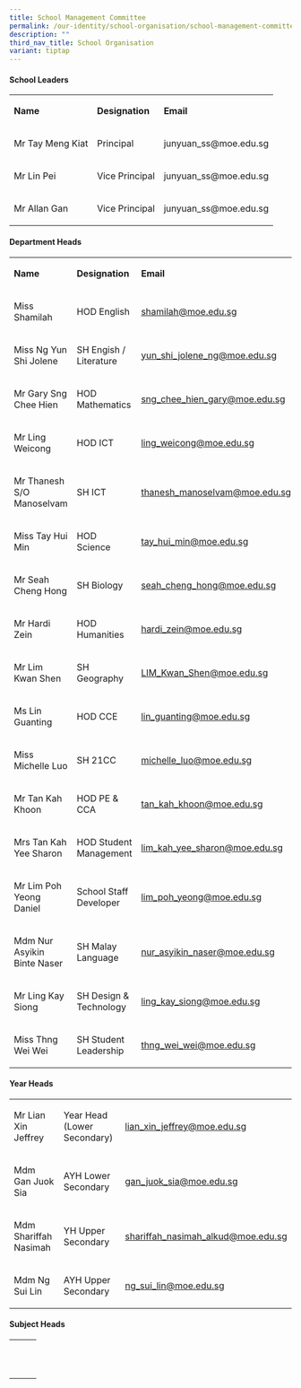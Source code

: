 ```yaml
---
title: School Management Committee
permalink: /our-identity/school-organisation/school-management-committee/
description: ""
third_nav_title: School Organisation
variant: tiptap
---
```

<h4><strong>School Leaders</strong></h4>
<table style="minWidth: 75px">
<colgroup>
<col>
<col>
<col>
</colgroup>
<tbody>
<tr>
<td rowspan="1" colspan="1">
<p><strong>Name</strong>
</p>
</td>
<td rowspan="1" colspan="1">
<p><strong>Designation</strong>
</p>
</td>
<td rowspan="1" colspan="1">
<p><strong>Email</strong>
</p>
</td>
</tr>
<tr>
<td rowspan="1" colspan="1">
<p>Mr Tay Meng Kiat</p>
</td>
<td rowspan="1" colspan="1">
<p>Principal</p>
</td>
<td rowspan="1" colspan="1">
<p>junyuan_ss@moe.edu.sg</p>
</td>
</tr>
<tr>
<td rowspan="1" colspan="1">
<p>Mr Lin Pei</p>
</td>
<td rowspan="1" colspan="1">
<p>Vice Principal</p>
</td>
<td rowspan="1" colspan="1">
<p>junyuan_ss@moe.edu.sg</p>
</td>
</tr>
<tr>
<td rowspan="1" colspan="1">
<p>Mr Allan Gan</p>
</td>
<td rowspan="1" colspan="1">
<p>Vice Principal</p>
</td>
<td rowspan="1" colspan="1">
<p>junyuan_ss@moe.edu.sg</p>
</td>
</tr>
</tbody>
</table>
<h4><strong>Department Heads</strong></h4>
<table style="minWidth: 75px">
<colgroup>
<col>
<col>
<col>
</colgroup>
<tbody>
<tr>
<td rowspan="1" colspan="1">
<p><strong>Name</strong>
</p>
</td>
<td rowspan="1" colspan="1">
<p><strong>Designation</strong>
</p>
</td>
<td rowspan="1" colspan="1">
<p><strong>Email</strong>
</p>
</td>
</tr>
<tr>
<td rowspan="1" colspan="1">
<p>Miss Shamilah</p>
</td>
<td rowspan="1" colspan="1">
<p>HOD English</p>
</td>
<td rowspan="1" colspan="1">
<p><a href="mailto:shamilah@moe.edu.sg" rel="noopener noreferrer nofollow" target="_blank">shamilah@moe.edu.sg</a>
</p>
</td>
</tr>
<tr>
<td rowspan="1" colspan="1">
<p>Miss Ng Yun Shi Jolene</p>
</td>
<td rowspan="1" colspan="1">
<p>SH Engish / Literature</p>
</td>
<td rowspan="1" colspan="1">
<p><a href="mailto:yun_shi_jolene_ng@moe.edu.sg" rel="noopener noreferrer nofollow" target="_blank">yun_shi_jolene_ng@moe.edu.sg</a>
</p>
</td>
</tr>
<tr>
<td rowspan="1" colspan="1">
<p>Mr Gary Sng Chee Hien</p>
</td>
<td rowspan="1" colspan="1">
<p>HOD Mathematics</p>
</td>
<td rowspan="1" colspan="1">
<p><a href="mailto:sng_chee_hien_gary@moe.edu.sg" rel="noopener noreferrer nofollow" target="_blank">sng_chee_hien_gary@moe.edu.sg</a>
</p>
</td>
</tr>
<tr>
<td rowspan="1" colspan="1">
<p>Mr Ling Weicong</p>
</td>
<td rowspan="1" colspan="1">
<p>HOD ICT</p>
</td>
<td rowspan="1" colspan="1">
<p><a href="mailto:ling_weicong@moe.edu.sg" rel="noopener noreferrer nofollow" target="_blank">ling_weicong@moe.edu.sg</a>
</p>
</td>
</tr>
<tr>
<td rowspan="1" colspan="1">
<p>Mr Thanesh S/O Manoselvam</p>
</td>
<td rowspan="1" colspan="1">
<p>SH ICT</p>
</td>
<td rowspan="1" colspan="1">
<p><a href="mailto:thanesh_manoselvam@moe.edu.sg" rel="noopener noreferrer nofollow" target="_blank">thanesh_manoselvam@moe.edu.sg</a>
</p>
</td>
</tr>
<tr>
<td rowspan="1" colspan="1">
<p>Miss Tay Hui Min</p>
</td>
<td rowspan="1" colspan="1">
<p>HOD Science</p>
</td>
<td rowspan="1" colspan="1">
<p><a href="mailto:tay_hui_min@moe.edu.sg" rel="noopener noreferrer nofollow" target="_blank">tay_hui_min@moe.edu.sg</a>
</p>
</td>
</tr>
<tr>
<td rowspan="1" colspan="1">
<p>Mr Seah Cheng Hong</p>
</td>
<td rowspan="1" colspan="1">
<p>SH Biology</p>
</td>
<td rowspan="1" colspan="1">
<p><a href="mailto:seah_cheng_hong@moe.edu.sg" rel="noopener noreferrer nofollow" target="_blank">seah_cheng_hong@moe.edu.sg</a>
</p>
</td>
</tr>
<tr>
<td rowspan="1" colspan="1">
<p>Mr Hardi Zein</p>
</td>
<td rowspan="1" colspan="1">
<p>HOD Humanities</p>
</td>
<td rowspan="1" colspan="1">
<p><a href="mailto:hardi_zein@moe.edu.sg" rel="noopener noreferrer nofollow" target="_blank">hardi_zein@moe.edu.sg</a>
</p>
</td>
</tr>
<tr>
<td rowspan="1" colspan="1">
<p>Mr Lim Kwan Shen</p>
</td>
<td rowspan="1" colspan="1">
<p>SH Geography</p>
</td>
<td rowspan="1" colspan="1">
<p><a href="mailto:LIM_Kwan_Shen@moe.edu.sg" rel="noopener noreferrer nofollow" target="_blank">LIM_Kwan_Shen@moe.edu.sg</a>
</p>
</td>
</tr>
<tr>
<td rowspan="1" colspan="1">
<p>Ms Lin Guanting</p>
</td>
<td rowspan="1" colspan="1">
<p>HOD CCE</p>
</td>
<td rowspan="1" colspan="1">
<p><a href="mailto:lin_guanting@moe.edu.sg" rel="noopener noreferrer nofollow" target="_blank">lin_guanting@moe.edu.sg</a>
</p>
</td>
</tr>
<tr>
<td rowspan="1" colspan="1">
<p>Miss Michelle Luo</p>
</td>
<td rowspan="1" colspan="1">
<p>SH 21CC</p>
</td>
<td rowspan="1" colspan="1">
<p><a href="mailto:michelle_luo@moe.edu.sg" rel="noopener noreferrer nofollow" target="_blank">michelle_luo@moe.edu.sg</a>
</p>
</td>
</tr>
<tr>
<td rowspan="1" colspan="1">
<p>Mr Tan Kah Khoon</p>
</td>
<td rowspan="1" colspan="1">
<p>HOD PE &amp; CCA</p>
</td>
<td rowspan="1" colspan="1">
<p><a href="mailto:tan_kah_khoon@moe.edu.sg" rel="noopener noreferrer nofollow" target="_blank">tan_kah_khoon@moe.edu.sg</a>
</p>
</td>
</tr>
<tr>
<td rowspan="1" colspan="1">
<p>Mrs Tan Kah Yee Sharon</p>
</td>
<td rowspan="1" colspan="1">
<p>HOD Student Management</p>
</td>
<td rowspan="1" colspan="1">
<p><a href="mailto:lim_kah_yee_sharon@moe.edu.sg" rel="noopener noreferrer nofollow" target="_blank">lim_kah_yee_sharon@moe.edu.sg</a>
</p>
</td>
</tr>
<tr>
<td rowspan="1" colspan="1">
<p>Mr Lim Poh Yeong Daniel</p>
</td>
<td rowspan="1" colspan="1">
<p>School Staff Developer</p>
</td>
<td rowspan="1" colspan="1">
<p><a href="mailto:lim_poh_yeong@moe.edu.sg" rel="noopener noreferrer nofollow" target="_blank">lim_poh_yeong@moe.edu.sg</a>
</p>
</td>
</tr>
<tr>
<td rowspan="1" colspan="1">
<p>Mdm Nur Asyikin Binte Naser</p>
</td>
<td rowspan="1" colspan="1">
<p>SH Malay Language</p>
</td>
<td rowspan="1" colspan="1">
<p><a href="mailto:nur_asyikin_naser@moe.edu.sg" rel="noopener noreferrer nofollow" target="_blank">nur_asyikin_naser@moe.edu.sg</a>
</p>
</td>
</tr>
<tr>
<td rowspan="1" colspan="1">
<p>Mr Ling Kay Siong</p>
</td>
<td rowspan="1" colspan="1">
<p>SH Design &amp; Technology</p>
</td>
<td rowspan="1" colspan="1">
<p><a href="mailto:ling_kay_siong@moe.edu.sg" rel="noopener noreferrer nofollow" target="_blank">ling_kay_siong@moe.edu.sg</a>
</p>
</td>
</tr>
<tr>
<td rowspan="1" colspan="1">
<p>Miss Thng Wei Wei</p>
</td>
<td rowspan="1" colspan="1">
<p>SH Student Leadership</p>
</td>
<td rowspan="1" colspan="1">
<p><a href="mailto:thng_wei_wei@moe.edu.sg" rel="noopener noreferrer nofollow" target="_blank">thng_wei_wei@moe.edu.sg</a>
</p>
</td>
</tr>
</tbody>
</table>
<h4><strong>Year Heads</strong></h4>
<table style="minWidth: 75px">
<colgroup>
<col>
<col>
<col>
</colgroup>
<tbody>
<tr>
<td rowspan="1" colspan="1">
<p>Mr Lian Xin Jeffrey</p>
</td>
<td rowspan="1" colspan="1">
<p>Year Head (Lower Secondary)</p>
</td>
<td rowspan="1" colspan="1">
<p><a href="mailto:lian_xin_jeffrey@moe.edu.sg" rel="noopener noreferrer nofollow" target="_blank">lian_xin_jeffrey@moe.edu.sg</a>
</p>
</td>
</tr>
<tr>
<td rowspan="1" colspan="1">
<p>Mdm Gan Juok Sia</p>
</td>
<td rowspan="1" colspan="1">
<p>AYH Lower Secondary</p>
</td>
<td rowspan="1" colspan="1">
<p><a href="mailto:gan_juok_sia@moe.edu.sg" rel="noopener noreferrer nofollow" target="_blank">gan_juok_sia@moe.edu.sg</a>
</p>
</td>
</tr>
<tr>
<td rowspan="1" colspan="1">
<p>Mdm Shariffah Nasimah</p>
</td>
<td rowspan="1" colspan="1">
<p>YH Upper Secondary</p>
</td>
<td rowspan="1" colspan="1">
<p><a href="mailto:shariffah_nasimah_alkud@moe.edu.sg" rel="noopener noreferrer nofollow" target="_blank">shariffah_nasimah_alkud@moe.edu.sg</a>
</p>
</td>
</tr>
<tr>
<td rowspan="1" colspan="1">
<p>Mdm Ng Sui Lin</p>
</td>
<td rowspan="1" colspan="1">
<p>AYH Upper Secondary</p>
</td>
<td rowspan="1" colspan="1">
<p><a href="mailto:ng_sui_lin@moe.edu.sg" rel="noopener noreferrer nofollow" target="_blank">ng_sui_lin@moe.edu.sg</a>
</p>
</td>
</tr>
</tbody>
</table>
<h4><strong>Subject Heads</strong></h4>
<p></p>
<table style="minWidth: 75px">
<colgroup>
<col>
<col>
<col>
</colgroup>
<tbody>
<tr>
<th rowspan="1" colspan="1">
<p></p>
</th>
<th rowspan="1" colspan="1">
<p></p>
</th>
<th rowspan="1" colspan="1">
<p></p>
</th>
</tr>
<tr>
<td rowspan="1" colspan="1">
<p></p>
</td>
<td rowspan="1" colspan="1">
<p></p>
</td>
<td rowspan="1" colspan="1">
<p></p>
</td>
</tr>
<tr>
<td rowspan="1" colspan="1">
<p></p>
</td>
<td rowspan="1" colspan="1">
<p></p>
</td>
<td rowspan="1" colspan="1">
<p></p>
</td>
</tr>
</tbody>
</table>
<p></p>